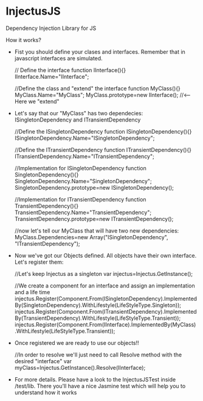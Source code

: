 InjectusJS
==========

Dependency Injection Library for JS

How it works?

- Fist you should define your clases and interfaces. Remember that in javascript interfaces are simulated.

  // Define the interface
  function IInterface(){}
  IInterface.Name="IInterface";
  
  //Define the class and "extend" the interface
  function MyClass(){}
  MyClass.Name="MyClass";
  MyClass.prototype=new IInterface(); //<-- Here we "extend"
  
  
- Let's say  that our "MyClass" has two dependecies: ISingletonDependency and ITransientDependency
  
  //Define the ISingletonDependency
  function ISingletonDependency(){}
  ISingletonDependency.Name="ISingletonDependency";
  
  //Define the ITransientDependency
  function ITransientDependency(){}
  ITransientDependency.Name="ITransientDependency";
  
  //Implementation for ISingletonDependency
  function SingletonDependency(){}
  SingletonDependency.Name="SingletonDependency";
  SingletonDependency.prototype=new ISingletonDependency();
  
  //Implementation for ITransientDependency
  function TransientDependency(){}
  TransientDependency.Name="TransientDependency";
  TransientDependency.prototype=new ITransientDependency();
  
  //now let's  tell our MyClass that will have two new dependencies:
  MyClass.Dependencies=new Array("ISingletonDependency", "ITransientDependency");
  
  
- Now we've got our Objects defined. All objects have their own interface. Let's register them:

  //Let's keep Injectus as a singleton
  var injectus=Injectus.GetInstance();
  
  //We create a component for an interface and assign an implementation and a life time
  injectus.Register(Component.From(ISingletonDependency).ImplementedBy(SingletonDependency).WithLifestyle(LifeStyleType.Singleton));
  injectus.Register(Component.From(ITransientDependency).ImplementedBy(TransientDependency).WithLifestyle(LifeStyleType.Transient));
  injectus.Register(Component.From(IInterface).ImplementedBy(MyClass).WithLifestyle(LifeStyleType.Transient));
  

- Once registered we are ready to use our objects!!
  
  //In order to resolve we'll just need to call Resolve method with the desired "interface"
  var myClass=Injectus.GetInstance().Resolve(IInterface);
  
  
- For more details. Please have a look to the InjectusJSTest inside /test/lib. There you'll have a nice Jasmine test which will help you to understand how it works